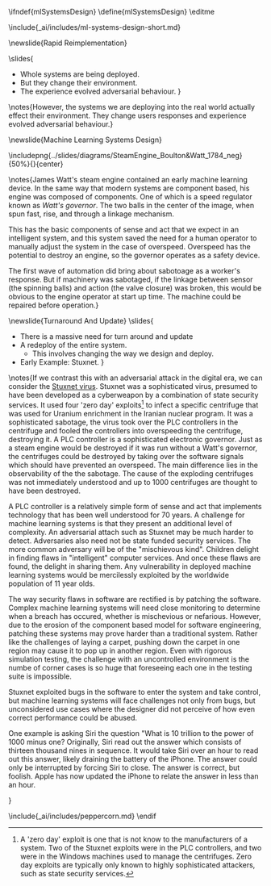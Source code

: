 \ifndef{mlSystemsDesign}
\define{mlSystemsDesign}
\editme

\include{_ai/includes/ml-systems-design-short.md}

\newslide{Rapid Reimplementation}

\slides{
* Whole systems are being deployed.
* But they change their environment.
* The experience evolved adversarial behaviour.
}

\notes{However, the systems we are deploying into the real world actually effect their environment. They change users responses and experience evolved adversarial behaviour.}

\newslide{Machine Learning Systems Design}

\includepng{../slides/diagrams/SteamEngine_Boulton&Watt_1784_neg}{50%}{}{center}

\notes{James Watt's steam engine contained an early machine learning device. In the same way that modern systems are component based, his engine was composed of components. One of which is a speed regulator known as *Watt's governor*. The two balls in the center of the image, when spun fast, rise, and through a linkage mechanism.

This has the basic components of sense and act that we expect in an intelligent system, and this system saved the need for a human operator to manually adjust the system in the case of overspeed. Overspeed has the potential to destroy an engine, so the governor operates as a safety device.

The first wave of automation did bring about sabotoage as a worker's response. But if machinery was sabotaged, if the linkage between sensor (the spinning balls) and action (the valve closure) was broken, this would be obvious to the engine operator at start up time. The machine could be repaired before operation.}

\newslide{Turnaround And Update}
\slides{
* There is a massive need for turn around and update
* A redeploy of the entire system.
     * This involves changing the way we design and deploy.
* Early Example: Stuxnet.
}

\notes{If we contrast this with an adversarial attack in the digital era, we can consider the [Stuxnet virus](https://en.wikipedia.org/wiki/Stuxnet). Stuxnet was a sophisticated virus, presumed to have been developed as a cyberweapon by a combination of state security services. It used four 'zero day' exploits[^zeroday] to infect a specific centrifuge that was used for Uranium enrichment in the Iranian nuclear program. It was a sophisticated sabotage, the virus took over the PLC controllers in the centrifuge and fooled the controllers into overspeeding the centrifuge, destroying it. A PLC controller is a sophisticated electronic governor. Just as a steam engine would be destroyed if it was run without a Watt's governor, the centrifuges could be destroyed by taking over the software signals which should have prevented an overspeed. The main difference lies in the observability of the the sabotage. The cause of the exploding centrifuges was not immediately understood and up to 1000 centrifuges are thought to have been destroyed.

[^zeroday]: A 'zero day' exploit is one that is not know to the manufacturers of a system. Two of the Stuxnet exploits were in the PLC controllers, and two were in the Windows machines used to manage the centrifuges. Zero day exploits are typically only known to highly sophisticated attackers, such as state security services. 

A PLC controller is a relatively simple form of sense and act that implements technology that has been well understood for 70 years. A challenge for machine learning systems is that they present an additional level of complexity. An adversarial attach such as Stuxnet may be much harder to detect. Adversaries also need not be state funded security services. The more common adversary will be of the "mischievous kind". Children delight in finding flaws in "intelligent" computer services. And once these flaws are found, the delight in sharing them. Any vulnerability in deployed machine learning systems would be mercilessly exploited by the worldwide population of 11 year olds. 

The way security flaws in software are rectified is by patching the software. Complex machine learning systems will need close monitoring to determine when a breach has occured, whether is mischevious or nefarious. However, due to the erosion of the component based model for software engineering, patching these systems may prove harder than a traditional system. Rather like the challenges of laying a carpet, pushing down the carpet in one region may cause it to pop up in another region. Even with rigorous simulation testing, the challenge with an uncontrolled environment is the numbe of corner cases is so huge that foreseeing each one in the testing suite is impossible. 

Stuxnet exploited bugs in the software to enter the system and take control, but machine learning systems will face challenges not only from bugs, but unconsidered use cases where the designer did not perceive of how even correct performance could be abused.

One example is asking Siri the question "What is 10 trillion to the power of 1000 minus one? Originally, Siri read out the answer which consists of thirteen thousand nines in sequence. It would take Siri over an hour to read out this answer, likely draining the battery of the iPhone. The answer could only be interrupted by forcing Siri to close. The answer is correct, but foolish. Apple has now updated the iPhone to relate the answer in less than an hour.

}

\include{_ai/includes/peppercorn.md}
\endif
